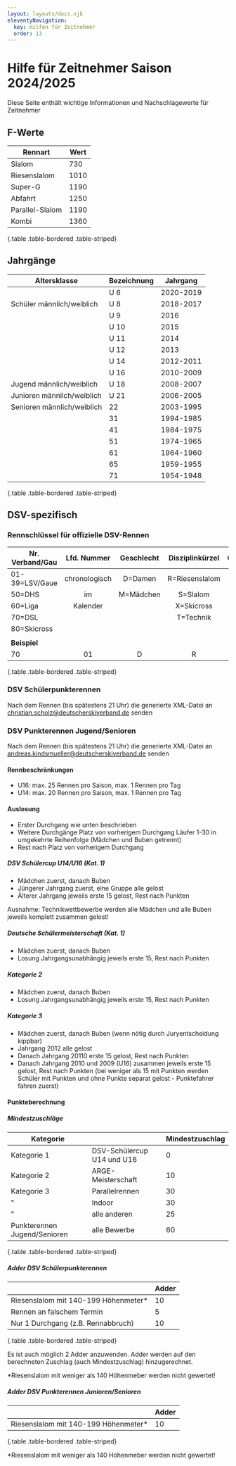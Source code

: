 ```yaml
---
layout: layouts/docs.njk
eleventyNavigation:
  key: Hilfen für Zeitnehmer
  order: 13
---
```

# Hilfe für Zeitnehmer Saison 2024/2025

Diese Seite enthält wichtige Informationen und Nachschlagewerte für Zeitnehmer

## F-Werte


| Rennart         | Wert |
| ----------------- | ------ |
| Slalom          | 730  |
| Riesenslalom    | 1010 |
| Super-G         | 1190 |
| Abfahrt         | 1250 |
| Parallel-Slalom | 1190 |
| Kombi           | 1360 |

{.table .table-bordered .table-striped}

## Jahrgänge


| Altersklasse                | Bezeichnung | Jahrgang  |
| ----------------------------- | ------------- | ----------- |
|                             | U 6         | 2020-2019 |
| Schüler männlich/weiblich | U 8         | 2018-2017 |
|                             | U 9         | 2016      |
|                             | U 10        | 2015      |
|                             | U 11        | 2014      |
|                             | U 12        | 2013      |
|                             | U 14        | 2012-2011 |
|                             | U 16        | 2010-2009 |
| Jugend männlich/weiblich   | U 18        | 2008-2007 |
| Junioren männlich/weiblich | U 21        | 2006-2005 |
| Senioren männlich/weiblich | 22          | 2003-1995 |
|                             | 31          | 1994-1985 |
|                             | 41          | 1984-1975 |
|                             | 51          | 1974-1965 |
|                             | 61          | 1964-1960 |
|                             | 65          | 1959-1955 |
|                             | 71          | 1954-1948 |

{.table .table-bordered .table-striped}

## DSV-spezifisch

### Rennschlüssel für offizielle DSV-Rennen


| Nr. Verband/Gau |  Lfd. Nummer  | Geschlecht | Disziplinkürzel | Geschlecht | Disziplinkürzel |
| ----------------- | :-------------: | :----------: | :----------------: | :----------: | :----------------: |
| 01-39=LSV/Gaue  | chronologisch |  D=Damen  |  R=Riesenslalom  |  H=Herren  |  R=Riesenslalom  |
| 50=DHS          |      im      | M=Mädchen |     S=Slalom     |  B=Buben  |     S=Slalom     |
| 60=Liga         |   Kalender   |           |    X=Skicross    |           |    X=Skicross    |
| 70=DSL          |               |           |    T=Technik    |           |    T=Technik    |
| 80=Skicross     |               |           |                 |           |                 |
|                 |               |           |                 |           |                 |
| **Beispiel**    |               |           |                 |           |                 |
| 70              |      01      |     D     |        R        |     H     |        R        |

{.table .table-bordered .table-striped}

### DSV Schülerpunkterennen

Nach dem Rennen (bis spätestens 21 Uhr) die generierte XML-Datei an [christian.scholz@deutscherskiverband.de](mailto:christian.scholz@deutscherskiverband.de) senden

### DSV Punkterennen Jugend/Senioren

Nach dem Rennen (bis spätestens 21 Uhr) die generierte XML-Datei an [andreas.kindsmueller@deutscherskiverband.de](mailto:andreas.kindsmueller@deutscherskiverband.de) senden

#### Rennbeschränkungen

- U16: max. 25 Rennen pro Saison, max. 1 Rennen pro Tag
- U14: max. 20 Rennen pro Saison, max. 1 Rennen pro Tag

#### Auslosung

- Erster Durchgang wie unten beschrieben
- Weitere Durchgänge Platz von vorherigem Durchgang Läufer 1-30 in umgekehrte Reihenfolge (Mädchen und Buben getrennt)
- Rest nach Platz von vorherigem Durchgang

##### DSV Schülercup U14/U16 (Kat. 1)

- Mädchen zuerst, danach Buben
- Jüngerer Jahrgang zuerst, eine Gruppe alle gelost
- Älterer Jahrgang jeweils erste 15 gelost, Rest nach Punkten

Ausnahme: Technikwettbewerbe werden alle Mädchen und alle Buben jeweils komplett zusammen gelost!

##### Deutsche Schülermeisterschaft  (Kat. 1)

- Mädchen zuerst, danach Buben
- Losung Jahrgangsunabhängig jeweils erste 15, Rest nach Punkten

##### Kategorie 2

- Mädchen zuerst, danach Buben
- Losung Jahrgangsunabhängig jeweils erste 15, Rest nach Punkten

##### Kategorie 3

- Mädchen zuerst, danach Buben (wenn nötig durch Juryentscheidung kippbar)
- Jahrgang 2012 alle gelost
- Danach Jahrgang 20110 erste 15 gelost, Rest nach Punkten
- Danach Jahrgang 2010 und 2009 (U16) zusammen jeweils erste 15 gelost, Rest nach Punkten (bei weniger als 15 mit Punkten werden Schüler mit Punkten und ohne Punkte separat gelost - Punktefahrer fahren zuerst)

#### Punkteberechnung

##### Mindestzuschläge


| Kategorie                    |                             | Mindestzuschlag |
| ------------------------------ | ----------------------------- | ----------------- |
| Kategorie 1                  | DSV-Schülercup U14 und U16 | 0               |
| Kategorie 2                  | ARGE-Meisterschaft          | 10              |
| Kategorie 3                  | Parallelrennen              | 30              |
| "                            | Indoor                      | 30              |
| "                            | alle anderen                | 25              |
| Punkterennen Jugend/Senioren | alle Bewerbe                | 60              |

{.table .table-bordered .table-striped}

##### Adder DSV Schülerpunkterennen


|                                       | Adder |
| --------------------------------------- | ------- |
| Riesenslalom mit 140-199 Höhenmeter* | 10    |
| Rennen an falschem Termin             | 5     |
| Nur 1 Durchgang (z.B. Rennabbruch)    | 10    |

{.table .table-bordered .table-striped}

Es ist auch möglich 2 Adder anzuwenden. Adder werden auf den berechneten Zuschlag (auch Mindestzuschlag) hinzugerechnet.

*Riesenslalom mit weniger als 140 Höhenmeber werden nicht gewertet!

##### Adder DSV Punkterennen Junioren/Senioren


|                                       | Adder |
| --------------------------------------- | ------- |
| Riesenslalom mit 140-199 Höhenmeter* | 10    |

{.table .table-bordered .table-striped}

*Riesenslalom mit weniger als 140 Höhenmeber werden nicht gewertet!
